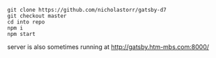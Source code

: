 ```shell
git clone https://github.com/nicholastorr/gatsby-d7
git checkout master
cd into repo
npm i 
npm start
```

server is also sometimes running at http://gatsby.htm-mbs.com:8000/